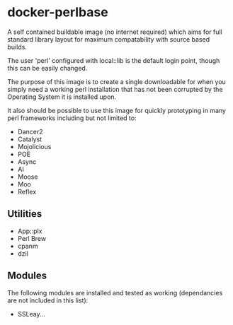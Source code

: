 # docker-perlbase
A self contained buildable image (no internet required) which aims for full standard library layout for maximum compatability
with source based builds.

The user 'perl' configured with local::lib is the default login point, though this can be easily changed.

The purpose of this image is to create a single downloadable for when you simply need a working perl installation that 
has not been corrupted by the Operating System it is installed upon.

It also should be possible to use this image for quickly prototyping in many perl frameworks including but not limited to:
* Dancer2
* Catalyst
* Mojolicious
* POE
* Async
* AI
* Moose
* Moo
* Reflex

## Utilities

* App::plx
* Perl Brew
* cpanm
* dzil

## Modules

The following modules are installed and tested as working (dependancies are not included in this list):

* SSLeay...
